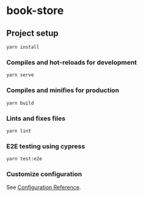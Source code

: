 # book-store

## Project setup
```
yarn install
```

### Compiles and hot-reloads for development
```
yarn serve
```

### Compiles and minifies for production
```
yarn build
```

### Lints and fixes files
```
yarn lint
```

### E2E testing using cypress
```
yarn test:e2e
```

### Customize configuration
See [Configuration Reference](https://cli.vuejs.org/config/).
